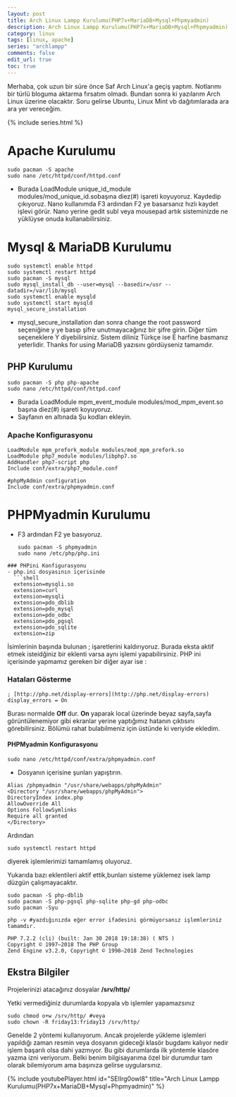 ```yaml
---
layout: post
title: Arch Linux Lampp Kurulumu(PHP7x+MariaDB+Mysql+Phpmyadmin)
description: Arch Linux Lampp Kurulumu(PHP7x+MariaDB+Mysql+Phpmyadmin)
category: linux
tags: [linux, apache]
series: "archlampp"
comments: false
edit_url: true
toc: true
---
```


Merhaba, çok uzun bir süre önce Saf Arch Linux'a geçiş yaptım. Notlarımı bir türlü bloguma aktarma fırsatım olmadı. Bundan sonra ki yazılarım Arch Linux üzerine olacaktır. Soru gelirse Ubuntu, Linux Mint vb dağıtımlarada ara ara yer vereceğim.

<!-- excerpt separator -->

{% include series.html %}

# Apache Kurulumu

```shell
sudo pacman -S apache
sudo nano /etc/httpd/conf/httpd.conf

```

- Burada LoadModule unique_id_module modules/mod_unique_id.sobaşına diez(#) işareti koyuyoruz. Kaydedip çıkıyoruz. Nano kullanımda F3 ardından F2 ye basarsanız hızlı kaydet işlevi görür. Nano yerine gedit subl veya mousepad artık sisteminizde ne yüklüyse onuda kullanabilirsiniz.

# Mysql & MariaDB Kurulumu

```shell
sudo systemctl enable httpd
sudo systemctl restart httpd
sudo pacman -S mysql
sudo mysql_install_db --user=mysql --basedir=/usr --datadir=/var/lib/mysql
sudo systemctl enable mysqld
sudo systemctl start mysqld
mysql_secure_installation
```

- mysql_secure_installation dan sonra change the root password seçeniğine y ye basıp şifre unutmayacağınız bir şifre girin. Diğer tüm seçeneklere Y diyebilirsiniz. Sistem diliniz Türkçe ise E harfine basmanız yeterlidir. Thanks for using MariaDB yazısını gördüyseniz tamamdır.

## PHP Kurulumu

```shell
sudo pacman -S php php-apache
sudo nano /etc/httpd/conf/httpd.conf

```

- Burada LoadModule mpm_event_module modules/mod_mpm_event.so başına diez(#) işareti koyuyoruz.
- Sayfanın en altınada Şu kodları ekleyin.

### Apache Konfigurasyonu

```shell
LoadModule mpm_prefork_module modules/mod_mpm_prefork.so
LoadModule php7_module modules/libphp7.so
AddHandler php7-script php
Include conf/extra/php7_module.conf

#phpMyAdmin configuration
Include conf/extra/phpmyadmin.conf
```

# PHPMyadmin Kurulumu

- F3 ardından F2 ye basıyoruz.
  ```shell
  sudo pacman -S phpmyadmin
  sudo nano /etc/php/php.ini
  ```

````
### PHPini Konfigurasyonu
- php.ini dosyasının içerisinde
  ```shell
  extension=mysqli.so
  extension=curl
  extension=mysqli
  extension=pdo_dblib
  extension=pdo_mysql
  extension=pdo_odbc
  extension=pdo_pgsql
  extension=pdo_sqlite
  extension=zip
````

İsimlerinin başında bulunan ; işaretlerini kaldırıyoruz. Burada eksta aktif etmek isteidğiniz bir eklenti varsa aynı işlemi yapabilirsiniz. PHP ini içerisinde yapmamız gereken bir diğer ayar ise :

### Hataları Gösterme

```shell
; [http://php.net/display-errors](http://php.net/display-errors)
display_errors = On

```

Burası normalde **Off** dur. **On** yaparak local üzerinde beyaz sayfa,sayfa görüntülenemiyor gibi ekranlar yerine yaptığımız hatanın çıktısını görebilirsiniz. Bölümü rahat bulabilmeniz için üstünde ki veriyide ekledim.

#### PHPMyadmin Konfigurasyonu

```shell
sudo nano /etc/httpd/conf/extra/phpmyadmin.conf
```

- Dosyanın içerisine şunları yapıştırın.

```shell
Alias /phpmyadmin "/usr/share/webapps/phpMyAdmin"
<Directory "/usr/share/webapps/phpMyAdmin">
DirectoryIndex index.php
AllowOverride All
Options FollowSymlinks
Require all granted
</Directory>

```

Ardından

```shell
sudo systemctl restart httpd
```

diyerek işlemlerimizi tamamlamış oluyoruz.

Yukarıda bazı eklentileri aktif ettik,bunları sisteme yüklemez isek lamp düzgün çalışmayacaktır.

```shell
sudo pacman -S php-dblib
sudo pacman -S php-pgsql php-sqlite php-gd php-odbc
sudo pacman -Syu

```

```shell
php -v #yazdığınızda eğer error ifadesini görmüyorsanız işlemleriniz tamamdır.
```

```shell
PHP 7.2.2 (cli) (built: Jan 30 2018 19:18:38) ( NTS )
Copyright © 1997–2018 The PHP Group
Zend Engine v3.2.0, Copyright © 1998–2018 Zend Technologies

```

## Ekstra Bilgiler

Projelerinizi atacağınız dosyalar **/srv/http/**

Yetki vermediğiniz durumlarda kopyala vb işlemler yapamazsınız

```shell
sudo chmod o+w /srv/http/ #veya
sudo chown -R friday13:friday13 /srv/http/
```

Genelde 2 yöntemi kullanıyorum. Ancak projelerde yükleme işlemleri yapıldığı zaman resmin veya dosyanın gideceği klasör bugdamı kalıyor nedir işlem başarılı olsa dahi yazmıyor. Bu gibi durumlarda ilk yöntemle klasöre yazma izni veriyorum. Belki benim bilgisayarıma özel bir durumdur tam olarak bilemiyorum ama başınıza gelirse uygularsınız.

{% include youtubePlayer.html id="SElIrg0owl8" title="Arch Linux Lampp Kurulumu(PHP7x+MariaDB+Mysql+Phpmyadmin)" %}
